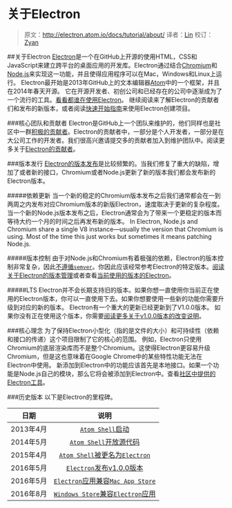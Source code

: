 # 关于Electron

> 原文：http://electron.atom.io/docs/tutorial/about/
译者：[Lin]()
校订：[Zyan](https://github.com/irockyan)

##关于Electron
[Electron](http://electron.atom.io/)是一个在GitHub上开源的使用HTML，CSS和JavaScript来建立跨平台的桌面应用的开发库。Electron通过结合[Chromium](https://www.chromium.org/Home)和[Node.js](https://nodejs.org)来实现这一功能，并且使得应用程序可以在Mac，Windows和Linux上运行。
Electron最开始是2013年GitHub上的文本编辑器[Atom](https://atom.io/)中的一个框架，并且在2014年春天开源。
它在开源开发者、初创公司和已经存在的公司中逐渐成为了一个流行的工具。[看看都谁在使用Electron](http://electron.atom.io/apps/)。
继续阅读来了解Electron的贡献者们和发布的新版本，或者阅读[快速开始指南](section15.html)来使用Electron创建项目。


###核心团队和贡献者
Electron是GitHub上一个团队来维护的，他们同样也是社区中一群[积极的贡献者](https://github.com/electron/electron/graphs/contributors)。Electron的贡献者中，一部分是个人开发者，一部分是在大公司工作的开发者。我们很高兴邀请提交多的贡献者加入到维护团队中。阅读更多关于[Electron的贡献者](https://github.com/electron/electron/blob/master/CONTRIBUTING.md)。


###版本发行
[Electron的版本发布](https://github.com/electron/electron/releases)是比较频繁的。当我们修复了重大的缺陷，增加了或者新的接口，Chromium或者Node.js更新了新的版本我们都会发布新的Electron版本。

#####依赖更新
当一个新的稳定的Chromium版本发布之后我们通常都会在一到两周之内发布对应Chromium版本的新版Electron，速度取决于更新的复杂程度。
当一个新的Node.js版本发布之后，Electron通常会为了带来一个更稳定的版本而等待大约一个月的时间之后再发布新的版本。
In Electron, Node.js and Chromium share a single V8 instance—usually the version that Chromium is using. Most of the time this just works but sometimes it means patching Node.js.

#####版本控制
由于对Node.js和Chromium有着极强的依赖，Electron的版本控制非常复杂，因此[不遵循`semver`](http://semver.org/)。你因此应该经常参考Electron的特定版本。[阅读关于Electron的版本管理](http://electron.atom.io/docs/tutorial/electron-versioning/)或者查看[当前使用的版本的Electron](https://electron.atom.io/#electron-versions)。

#####LTS
Electron并不会长期支持旧的版本。如果你想一直使用你当前正在使用的Electron版本，你可以一直使用下去。如果你想要使用一些新的功能你需要升级到对应的新的版本。
Electron有一个重大的更新已经更新到了V1.0.0版本。 如果你没有正在使用这个版本，你需要[阅读更多关于v1.0.0版本的改变说明](http://electron.atom.io/blog/2016/05/11/electron-1-0)。

###核心理念
为了保持Electron小型化（指的是文件的大小）和可持续性（依赖和接口的传递）这个项目限制了它的核心的范围。
例如，Electron只使用Chromium的底层渲染库而不是整个Chromium。这使得Electron更容易升级Chromium，但是这也意味着在Google Chrome中的某些特性功能无法在Electron中使用。
新添加到Electron中的功能应该首先是本地接口。如果一个功能是Node.js自己的模块，那么它将会被添加到Electron中。查看[社区中提供的Electron工具](http://electron.atom.io/community)。

###历史版本
以下是Electron的里程碑。

| 日期 | 说明 |
|:---:|:---:|
| 2013年4月 |  	[`Atom Shell`启动](https://github.com/electron/electron/commit/6ef8875b1e93787fa9759f602e7880f28e8e6b45) |
| 2014年5月 | [`Atom Shell`开放源代码](http://blog.atom.io/2014/05/06/atom-is-now-open-source.html) |
| 2015年4月 | [`Atom Shell`被更名为`Electron`](https://github.com/electron/electron/pull/1389) |
| 2016年5月 | [`Electron`发布v1.0.0版本](http://electron.atom.io/blog/2016/05/11/electron-1-0) |
| 2016年5月 | [`Electron`应用兼容`Mac App Store`](http://electron.atom.io/docs/tutorial/mac-app-store-submission-guide) |
| 2016年8月 | [`Windows Store`兼容`Electron`应用](http://electron.atom.io/docs/tutorial/windows-store-guide) |